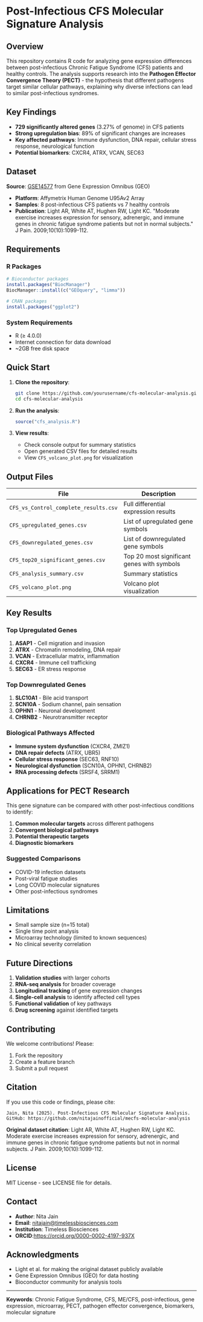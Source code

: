 # Post-Infectious CFS Molecular Signature Analysis

## Overview

This repository contains R code for analyzing gene expression differences between post-infectious Chronic Fatigue Syndrome (CFS) patients and healthy controls. The analysis supports research into the **Pathogen Effector Convergence Theory (PECT)** - the hypothesis that different pathogens target similar cellular pathways, explaining why diverse infections can lead to similar post-infectious syndromes.

## Key Findings

- **729 significantly altered genes** (3.27% of genome) in CFS patients
- **Strong upregulation bias**: 89% of significant changes are increases
- **Key affected pathways**: Immune dysfunction, DNA repair, cellular stress response, neurological function
- **Potential biomarkers**: CXCR4, ATRX, VCAN, SEC63

## Dataset

**Source**: [GSE14577](https://www.ncbi.nlm.nih.gov/geo/query/acc.cgi?acc=GSE14577) from Gene Expression Omnibus (GEO)
- **Platform**: Affymetrix Human Genome U95Av2 Array
- **Samples**: 8 post-infectious CFS patients vs 7 healthy controls
- **Publication**: Light AR, White AT, Hughen RW, Light KC. "Moderate exercise increases expression for sensory, adrenergic, and immune genes in chronic fatigue syndrome patients but not in normal subjects." J Pain. 2009;10(10):1099-112.

## Requirements

### R Packages
```r
# Bioconductor packages
install.packages("BiocManager")
BiocManager::install(c("GEOquery", "limma"))

# CRAN packages  
install.packages("ggplot2")
```

### System Requirements
- R (≥ 4.0.0)
- Internet connection for data download
- ~2GB free disk space

## Quick Start

1. **Clone the repository**:
   ```bash
   git clone https://github.com/yourusername/cfs-molecular-analysis.git
   cd cfs-molecular-analysis
   ```

2. **Run the analysis**:
   ```r
   source("cfs_analysis.R")
   ```

3. **View results**:
   - Check console output for summary statistics
   - Open generated CSV files for detailed results
   - View `CFS_volcano_plot.png` for visualization

## Output Files

| File | Description |
|------|-------------|
| `CFS_vs_Control_complete_results.csv` | Full differential expression results |
| `CFS_upregulated_genes.csv` | List of upregulated gene symbols |
| `CFS_downregulated_genes.csv` | List of downregulated gene symbols |
| `CFS_top20_significant_genes.csv` | Top 20 most significant genes with symbols |
| `CFS_analysis_summary.csv` | Summary statistics |
| `CFS_volcano_plot.png` | Volcano plot visualization |

## Key Results

### Top Upregulated Genes
1. **ASAP1** - Cell migration and invasion
2. **ATRX** - Chromatin remodeling, DNA repair
3. **VCAN** - Extracellular matrix, inflammation
4. **CXCR4** - Immune cell trafficking
5. **SEC63** - ER stress response

### Top Downregulated Genes
1. **SLC10A1** - Bile acid transport
2. **SCN10A** - Sodium channel, pain sensation
3. **OPHN1** - Neuronal development
4. **CHRNB2** - Neurotransmitter receptor

### Biological Pathways Affected
- **Immune system dysfunction** (CXCR4, ZMIZ1)
- **DNA repair defects** (ATRX, UBR5)
- **Cellular stress response** (SEC63, RNF10)
- **Neurological dysfunction** (SCN10A, OPHN1, CHRNB2)
- **RNA processing defects** (SRSF4, SRRM1)

## Applications for PECT Research

This gene signature can be compared with other post-infectious conditions to identify:

1. **Common molecular targets** across different pathogens
2. **Convergent biological pathways** 
3. **Potential therapeutic targets**
4. **Diagnostic biomarkers**

### Suggested Comparisons
- COVID-19 infection datasets
- Post-viral fatigue studies
- Long COVID molecular signatures
- Other post-infectious syndromes

## Limitations

- Small sample size (n=15 total)
- Single time point analysis
- Microarray technology (limited to known sequences)
- No clinical severity correlation

## Future Directions

1. **Validation studies** with larger cohorts
2. **RNA-seq analysis** for broader coverage
3. **Longitudinal tracking** of gene expression changes
4. **Single-cell analysis** to identify affected cell types
5. **Functional validation** of key pathways
6. **Drug screening** against identified targets

## Contributing

We welcome contributions! Please:

1. Fork the repository
2. Create a feature branch
3. Submit a pull request

## Citation

If you use this code or findings, please cite:

```
Jain, Nita (2025). Post-Infectious CFS Molecular Signature Analysis. 
GitHub: https://github.com/nitajainofficial/mecfs-molecular-analysis
```

**Original dataset citation**:
Light AR, White AT, Hughen RW, Light KC. Moderate exercise increases expression for sensory, adrenergic, and immune genes in chronic fatigue syndrome patients but not in normal subjects. J Pain. 2009;10(10):1099-112.

## License

MIT License - see LICENSE file for details.

## Contact

- **Author**: Nita Jain
- **Email**: nitajain@timelessbiosciences.com
- **Institution**: Timeless Biosciences
- **ORCID**:https://orcid.org/0000-0002-4197-937X

## Acknowledgments

- Light et al. for making the original dataset publicly available
- Gene Expression Omnibus (GEO) for data hosting
- Bioconductor community for analysis tools

---

**Keywords**: Chronic Fatigue Syndrome, CFS, ME/CFS, post-infectious, gene expression, microarray, PECT, pathogen effector convergence, biomarkers, molecular signature

